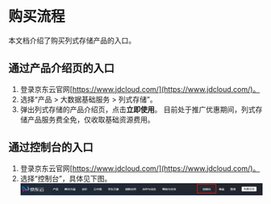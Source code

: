 # 购买流程

本文档介绍了购买列式存储产品的入口。

## 通过产品介绍页的入口
1. 登录京东云官网[https://www.jdcloud.com/](https://www.jdcloud.com/)。
2. 选择“产品 > 大数据基础服务 > 列式存储”。
3. 弹出列式存储的产品介绍页，点击**立即使用**。 目前处于推广优惠期间，列式存储产品服务费全免，仅收取基础资源费用。

## 通过控制台的入口

1. 登录京东云官网[https://www.jdcloud.com/](https://www.jdcloud.com/)。
2. 选择“控制台”，具体见下图。
![控制台](../../../../image/jmr/console-buy.png)
